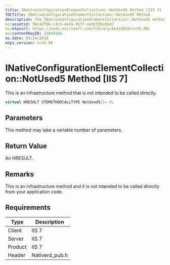 ```yaml
---
title: INativeConfigurationElementCollection::NotUsed5 Method [IIS 7]
TOCTitle: INativeConfigurationElementCollection::NotUsed5 Method
description: The INativeConfigurationElementCollection::NotUsed5 method [IIS 7] is an infrastructure method that is not intended to be called directly.
ms:assetid: 98c42fbb-c4c3-4eda-95f7-ee9c59ba5bd7
ms:mtpsurl: https://msdn.microsoft.com/library/Ee424819(v=VS.90)
ms:contentKeyID: 23044166
ms.date: 05/24/2010
mtps_version: v=VS.90
---
```


# INativeConfigurationElementCollection::NotUsed5 Method \[IIS 7\]

This is an infrastructure method that is not intended to be called directly.

```cpp
virtual HRESULT STDMETHODCALLTYPE NotUsed5()= 0;
```

## Parameters

This method may take a variable number of parameters.

## Return Value

An HRESULT.

## Remarks

This is an infrastructure method and it is not intended to be called directly from your application code.

## Requirements

| Type | Description |
| --- | --- |
| Client | IIS 7 |
| Server | IIS 7 |
| Product | IIS 7 |
| Header | Nativerd_pub.h |
